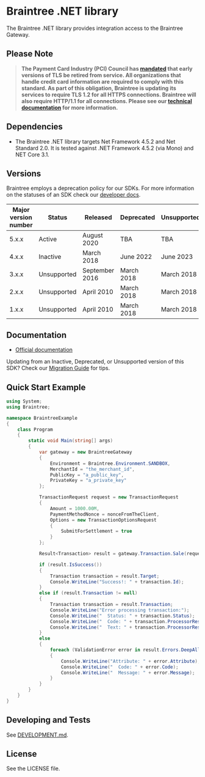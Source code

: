# Braintree .NET library

The Braintree .NET library provides integration access to the Braintree Gateway.

## Please Note
> **The Payment Card Industry (PCI) Council has [mandated](https://blog.pcisecuritystandards.org/migrating-from-ssl-and-early-tls) that early versions of TLS be retired from service.  All organizations that handle credit card information are required to comply with this standard. As part of this obligation, Braintree is updating its services to require TLS 1.2 for all HTTPS connections. Braintree will also require HTTP/1.1 for all connections. Please see our [technical documentation](https://github.com/paypal/tls-update) for more information.**

## Dependencies

* The Braintree .NET library targets Net Framework 4.5.2 and Net Standard 2.0. It is tested against .NET Framework 4.5.2 (via Mono) and NET Core 3.1.

## Versions

Braintree employs a deprecation policy for our SDKs. For more information on the statuses of an SDK check our [developer docs](http://developers.braintreepayments.com/reference/general/server-sdk-deprecation-policy).

| Major version number | Status      | Released        | Deprecated   | Unsupported  |
| -------------------- | ----------- | --------------- | ------------ | ------------ |
| 5.x.x                | Active      | August 2020     | TBA          | TBA          |
| 4.x.x                | Inactive    | March 2018      | June 2022    | June 2023    |
| 3.x.x                | Unsupported | September 2016  | March 2018   | March 2018   |
| 2.x.x                | Unsupported | April 2010      | March 2018   | March 2018   |
| 1.x.x                | Unsupported | April 2010      | March 2018   | March 2018   |


## Documentation

* [Official documentation](https://developers.braintreepayments.com/dotnet/sdk/server/overview)

Updating from an Inactive, Deprecated, or Unsupported version of this SDK? Check our [Migration Guide](https://developers.braintreepayments.com/reference/general/server-sdk-migration-guide/dotnet) for tips.

## Quick Start Example

```csharp
using System;
using Braintree;

namespace BraintreeExample
{
    class Program
    {
        static void Main(string[] args)
        {
            var gateway = new BraintreeGateway
            {
                Environment = Braintree.Environment.SANDBOX,
                MerchantId = "the_merchant_id",
                PublicKey = "a_public_key",
                PrivateKey = "a_private_key"
            };

            TransactionRequest request = new TransactionRequest
            {
                Amount = 1000.00M,
                PaymentMethodNonce = nonceFromTheClient,
                Options = new TransactionOptionsRequest
                {
                    SubmitForSettlement = true
                }
            };

            Result<Transaction> result = gateway.Transaction.Sale(request);

            if (result.IsSuccess())
            {
                Transaction transaction = result.Target;
                Console.WriteLine("Success!: " + transaction.Id);
            }
            else if (result.Transaction != null)
            {
                Transaction transaction = result.Transaction;
                Console.WriteLine("Error processing transaction:");
                Console.WriteLine("  Status: " + transaction.Status);
                Console.WriteLine("  Code: " + transaction.ProcessorResponseCode);
                Console.WriteLine("  Text: " + transaction.ProcessorResponseText);
            }
            else
            {
                foreach (ValidationError error in result.Errors.DeepAll())
                {
                    Console.WriteLine("Attribute: " + error.Attribute);
                    Console.WriteLine("  Code: " + error.Code);
                    Console.WriteLine("  Message: " + error.Message);
                }
            }
        }
    }
}
```

## Developing and Tests

See [DEVELOPMENT.md](DEVELOPMENT.md).

## License

See the LICENSE file.
